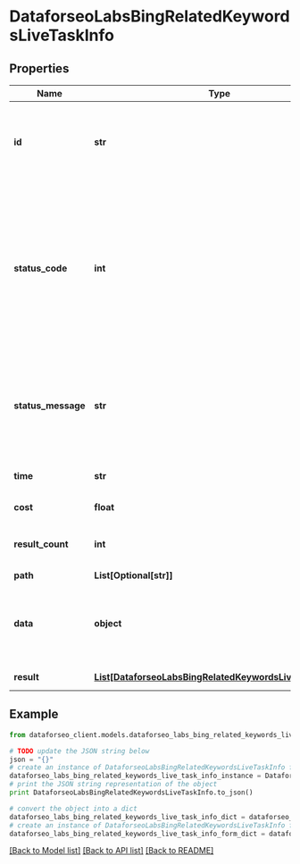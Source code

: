 # DataforseoLabsBingRelatedKeywordsLiveTaskInfo


## Properties

Name | Type | Description | Notes
------------ | ------------- | ------------- | -------------
**id** | **str** | task identifier unique task identifier in our system in the UUID format | [optional] 
**status_code** | **int** | status code of the task generated by DataForSEO, can be within the following range: 10000-60000 you can find the full list of the response codes here | [optional] 
**status_message** | **str** | informational message of the task you can find the full list of general informational messages here | [optional] 
**time** | **str** | execution time, seconds | [optional] 
**cost** | **float** | total tasks cost, USD | [optional] 
**result_count** | **int** | number of elements in the result array | [optional] 
**path** | **List[Optional[str]]** | URL path | [optional] 
**data** | **object** | contains the same parameters that you specified in the POST request | [optional] 
**result** | [**List[DataforseoLabsBingRelatedKeywordsLiveResultInfo]**](DataforseoLabsBingRelatedKeywordsLiveResultInfo.md) | array of results | [optional] 

## Example

```python
from dataforseo_client.models.dataforseo_labs_bing_related_keywords_live_task_info import DataforseoLabsBingRelatedKeywordsLiveTaskInfo

# TODO update the JSON string below
json = "{}"
# create an instance of DataforseoLabsBingRelatedKeywordsLiveTaskInfo from a JSON string
dataforseo_labs_bing_related_keywords_live_task_info_instance = DataforseoLabsBingRelatedKeywordsLiveTaskInfo.from_json(json)
# print the JSON string representation of the object
print DataforseoLabsBingRelatedKeywordsLiveTaskInfo.to_json()

# convert the object into a dict
dataforseo_labs_bing_related_keywords_live_task_info_dict = dataforseo_labs_bing_related_keywords_live_task_info_instance.to_dict()
# create an instance of DataforseoLabsBingRelatedKeywordsLiveTaskInfo from a dict
dataforseo_labs_bing_related_keywords_live_task_info_form_dict = dataforseo_labs_bing_related_keywords_live_task_info.from_dict(dataforseo_labs_bing_related_keywords_live_task_info_dict)
```
[[Back to Model list]](../README.md#documentation-for-models) [[Back to API list]](../README.md#documentation-for-api-endpoints) [[Back to README]](../README.md)


